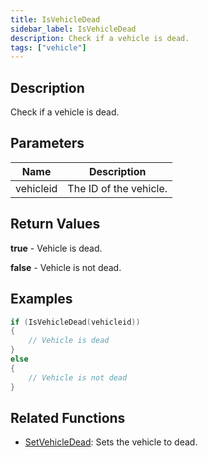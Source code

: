 ```yaml
---
title: IsVehicleDead
sidebar_label: IsVehicleDead
description: Check if a vehicle is dead.
tags: ["vehicle"]
---
```


<VersionWarn version='omp v1.1.0.2612' />

## Description

Check if a vehicle is dead.

## Parameters

| Name      | Description            |
|-----------|------------------------|
| vehicleid | The ID of the vehicle. |

## Return Values

**true** - Vehicle is dead.

**false** - Vehicle is not dead.

## Examples

```c
if (IsVehicleDead(vehicleid))
{
    // Vehicle is dead
}
else
{
    // Vehicle is not dead
}
```

## Related Functions

- [SetVehicleDead](SetVehicleDead): Sets the vehicle to dead.
